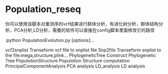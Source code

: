 # Population_reseq
你可以使用该脚本对重测序的vcf结果进行群体分析，有进化树分析，群体结构分析，PCA分析,LD分析，需要的软件可以直接在config脚本里面修改它的路径

<usage>:python PopulationEvolution.py <functions> [options]...  
    
    
<functions>
    vcf2snplist                    Transeform vcf file to snplist file  
    Snp2file                       Transeform snplist to the file:mega,structure,plink...  
    PhylogeneticTree               Construct Phylogenetic Tree  
    PopulotionStructure            Populotion Structure computation  
    PrincipalComponentAnalysis     PCA analysis  
    LD_analysis                    LD analysis  
    
